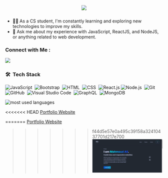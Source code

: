 <h1 align="center">
  <a href="https://git.io/typing-svg">
    <img src="https://readme-typing-svg.herokuapp.com/?lines=Hello,+There!+👋;This+is+Mahmoud+Ali....;MERN+Stack+Web+Developer;Nice+to+meet+you!&center=true&size=30">
  </a>
</h1>

- 👨‍💻 As a CS student, I'm constantly learning and exploring new technologies to improve my skills.
- 💬 Ask me about my experience with JavaScript, ReactJS, and NodeJS, or anything related to web development.

### Connect with Me :

<a href="https://linkedin.com/in/mahmoud-abo-al-ela/" target="_blank"><img src="https://img.shields.io/badge/-Mahmoud%20Ali-0077B5?style=for-the-badge&logo=Linkedin&logoColor=white"/></a>

### 🛠 &nbsp;Tech Stack

![JavaScript](https://img.shields.io/badge/-JavaScript-05122A?style=flat&logo=javascript)&nbsp;
![Bootstrap](https://img.shields.io/badge/-Bootstrap-05122A?style=flat&logo=bootstrap&logoColor=563D7C)&nbsp;
![HTML](https://img.shields.io/badge/-HTML-05122A?style=flat&logo=HTML5)&nbsp;
![CSS](https://img.shields.io/badge/-CSS-05122A?style=flat&logo=CSS3&logoColor=1572B6)&nbsp;
![React.js](https://img.shields.io/badge/-React-05122A?style=flat&logo=react)
![Node.js](https://img.shields.io/badge/-Node.js-05122A?style=flat&logo=node.js&logoColor=339933)&nbsp;
![Git](https://img.shields.io/badge/-Git-05122A?style=flat&logo=git)&nbsp;
![GitHub](https://img.shields.io/badge/-GitHub-05122A?style=flat&logo=github)&nbsp;
![Visual Studio Code](https://img.shields.io/badge/-Visual%20Studio%20Code-05122A?style=flat&logo=visual-studio-code&logoColor=007ACC)&nbsp;
![GraphQL](https://img.shields.io/badge/-GraphQL-05122A?style=flat&logo=GraphQL)&nbsp;
![MongoDB](https://img.shields.io/badge/-MongoDB-05122A?style=flat&logo=MongoDB)&nbsp;

<img src="https://github-readme-stats.vercel.app/api/top-langs?username=mahmoud-abo-al-ela&show_icons=true&locale=en&layout=compact&theme=radical" alt="most used languages" />

<<<<<<< HEAD
[Portfolio Website](https://mahmoud-abo-al-ela.github.io/)

=======
[Portfolio Website](https://www.mahmoudali.me)
  
>>>>>>> f44d5e57e0a495c39158a32410437701d217e700
![](img/preview-img.png)

